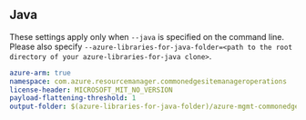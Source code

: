 ## Java

These settings apply only when `--java` is specified on the command line.
Please also specify `--azure-libraries-for-java-folder=<path to the root directory of your azure-libraries-for-java clone>`.

``` yaml $(java)
azure-arm: true
namespace: com.azure.resourcemanager.commonedgesitemanageroperations
license-header: MICROSOFT_MIT_NO_VERSION
payload-flattening-threshold: 1
output-folder: $(azure-libraries-for-java-folder)/azure-mgmt-commonedgesitemanageroperations
```